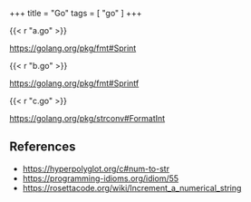 +++
title = "Go"
tags = [ "go" ]
+++

{{< r "a.go" >}}

<https://golang.org/pkg/fmt#Sprint>

{{< r "b.go" >}}

<https://golang.org/pkg/fmt#Sprintf>

{{< r "c.go" >}}

<https://golang.org/pkg/strconv#FormatInt>

## References

- <https://hyperpolyglot.org/c#num-to-str>
- <https://programming-idioms.org/idiom/55>
- <https://rosettacode.org/wiki/Increment_a_numerical_string>
